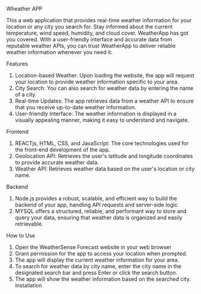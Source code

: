 Wheather APP 

This a web application that provides real-time weather information for your location or any city you search for. Stay informed about the current temperature, wind speed, humidity, and cloud cover. WeatherApp has got you covered. With a user-friendly interface and accurate data from reputable weather APIs, you can trust WeatherApp to deliver reliable weather information whenever you need it.

Features

1. Location-based Weather: Upon loading the website, the app will request your location to provide weather information specific to your area.
2. City Search: You can also search for weather data by entering the name of a city.
3. Real-time Updates: The app retrieves data from a weather API to ensure that you receive up-to-date weather information.
4. User-friendly Interface: The weather information is displayed in a visually appealing manner, making it easy to understand and navigate.

Frontend
1. REACTjs, HTML, CSS, and JavaScript: The core technologies used for the front-end development of the app.
2. Geolocation API: Retrieves the user's latitude and longitude coordinates to provide accurate weather data.
3. Weather API: Retrieves weather data based on the user's location or city name.

Backend
1. Node.js provides a robust, scalable, and efficient way to build the backend of your app, handling API requests and server-side logic
2. MYSQL offers a structured, reliable, and performant way to store and query your data, ensuring that weather data is organized and easily retrievable.

How to Use
1. Open the WeatherSense Forecast website in your web browser  
2. Grant permission for the app to access your location when prompted.
3. The app will display the current weather information for your area.
4. To search for weather data by city name, enter the city name in the designated search bar and press Enter or click the search button.
5. The app will show the weather information based on the searched city.
Installation







